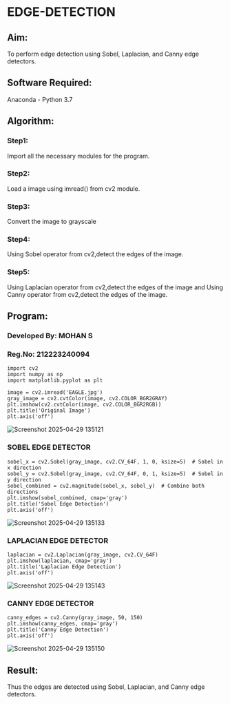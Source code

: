 # EDGE-DETECTION
## Aim:
To perform edge detection using Sobel, Laplacian, and Canny edge detectors.

## Software Required:
Anaconda - Python 3.7

## Algorithm:
### Step1:
Import all the necessary modules for the program.

### Step2:
Load a image using imread() from cv2 module.

### Step3:
Convert the image to grayscale

### Step4:
Using Sobel operator from cv2,detect the edges of the image.

### Step5:

Using Laplacian operator from cv2,detect the edges of the image and Using Canny operator from cv2,detect the edges of the image.

## Program:
### Developed By: MOHAN S
### Reg.No: 212223240094
```
import cv2
import numpy as np
import matplotlib.pyplot as plt

image = cv2.imread('EAGLE.jpg') 
gray_image = cv2.cvtColor(image, cv2.COLOR_BGR2GRAY)
plt.imshow(cv2.cvtColor(image, cv2.COLOR_BGR2RGB))
plt.title('Original Image')
plt.axis('off')
```
![Screenshot 2025-04-29 135121](https://github.com/user-attachments/assets/5052b2d8-b86e-461a-9f64-8730012ae96c)


### SOBEL EDGE DETECTOR
```
sobel_x = cv2.Sobel(gray_image, cv2.CV_64F, 1, 0, ksize=5)  # Sobel in x direction
sobel_y = cv2.Sobel(gray_image, cv2.CV_64F, 0, 1, ksize=5)  # Sobel in y direction
sobel_combined = cv2.magnitude(sobel_x, sobel_y)  # Combine both directions
plt.imshow(sobel_combined, cmap='gray')
plt.title('Sobel Edge Detection')
plt.axis('off')
```
![Screenshot 2025-04-29 135133](https://github.com/user-attachments/assets/50b04e9b-0f8e-4abe-882d-296b97b02f28)


### LAPLACIAN EDGE DETECTOR
```
laplacian = cv2.Laplacian(gray_image, cv2.CV_64F)
plt.imshow(laplacian, cmap='gray')
plt.title('Laplacian Edge Detection')
plt.axis('off')
```
![Screenshot 2025-04-29 135143](https://github.com/user-attachments/assets/60485f00-6170-487b-8a0a-c2f303765521)


### CANNY EDGE DETECTOR
```
canny_edges = cv2.Canny(gray_image, 50, 150)
plt.imshow(canny_edges, cmap='gray')
plt.title('Canny Edge Detection')
plt.axis('off')  
```
![Screenshot 2025-04-29 135150](https://github.com/user-attachments/assets/db155e94-49bc-4075-9b01-4fd6e091b96b)



## Result:
Thus the edges are detected using Sobel, Laplacian, and Canny edge detectors.
